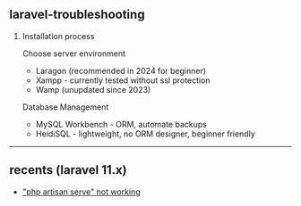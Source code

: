 ## laravel-troubleshooting
1. Installation process

   Choose server environment
   - Laragon (recommended in 2024 for beginner)
   - Xampp - currently tested without ssl protection
   - Wamp (unupdated since 2023)

   Database Management
   - MySQL Workbench - ORM, automate backups
   - HeidiSQL - lightweight, no ORM designer, beginner friendly

-----
## recents (laravel 11.x)
- ["php artisan serve" not working](https://github.com/osiristape/laravel-troubleshooting/blob/main/__invoke%20error.md)
